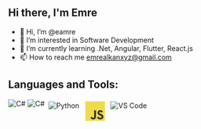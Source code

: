 ## Hi there, I'm Emre
- 👋 Hi, I’m @eamre
- 👀 I’m interested in Software Development
- 🌱 I’m currently learning .Net, Angular, Flutter, React.js
- 📫 How to reach me emrealkanxyz@gmail.com
<!---- 💞️ I’m looking to collaborate on ...--->

## Languages and Tools:
<p>
<img src=https://docs.microsoft.com/de-de/windows/images/csharp-logo.png alt="C#" height="40">
<img src=https://upload.wikimedia.org/wikipedia/commons/thumb/a/a3/.NET_Logo.svg/640px-.NET_Logo.svg.png alt="C#" height="40">
<img src="https://upload.wikimedia.org/wikipedia/commons/thumb/c/c3/Python-logo-notext.svg/1200px-Python-logo-notext.svg.png" alt="Python" height="40" style="vertical-align:top; margin:4px">
<img src="https://raw.githubusercontent.com/github/explore/80688e429a7d4ef2fca1e82350fe8e3517d3494d/topics/javascript/javascript.png" alt="Javascript" height="40" style="vertical-align:top; margin:4px">
<img src="https://encrypted-tbn0.gstatic.com/images?q=tbn:ANd9GcRda0DJBSxwYFu3_6eJYq4U2csp6BEGtYNHhQgT4HjIo4Z1DV1q3dctrTJmyc4U6t79SoI&usqp=CAU" alt="VS Code" height="40" style="vertical-align:top; margin:4px">
</p>

<!---
eamre/eamre is a ✨ special ✨ repository because its `README.md` (this file) appears on your GitHub profile.
You can click the Preview link to take a look at your changes.
--->
